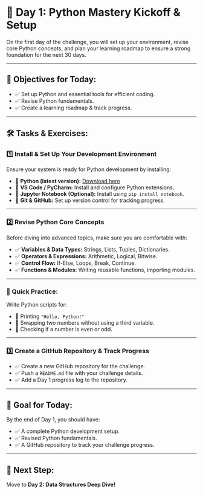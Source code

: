 # 🚀 Day 1: Python Mastery Kickoff & Setup

On the first day of the challenge, you will set up your environment, revise core Python concepts, and plan your learning roadmap to ensure a strong foundation for the next 30 days.

---

## 📌 Objectives for Today:
- ✅ Set up Python and essential tools for efficient coding.
- ✅ Revise Python fundamentals.
- ✅ Create a learning roadmap &  track progress.

---

## 🛠 Tasks & Exercises:

### 1️⃣ Install & Set Up Your Development Environment
Ensure your system is ready for Python development by installing:
- 🔹 **Python (latest version):** [Download here](https://www.python.org/downloads/)
- 🔹 **VS Code / PyCharm:** Install and configure Python extensions.
- 🔹 **Jupyter Notebook (Optional):** Install using `pip install notebook`.
- 🔹 **Git & GitHub:** Set up version control for tracking progress.

---

### 2️⃣ Revise Python Core Concepts
Before diving into advanced topics, make sure you are comfortable with:
- ✅ **Variables & Data Types:** Strings, Lists, Tuples, Dictionaries.
- ✅ **Operators & Expressions:** Arithmetic, Logical, Bitwise.
- ✅ **Control Flow:** If-Else, Loops, Break, Continue.
- ✅ **Functions & Modules:** Writing reusable functions, importing modules.

---

### 📌 Quick Practice:
Write Python scripts for:
- 🔹 Printing `"Hello, Python!"`
- 🔹 Swapping two numbers without using a third variable.
- 🔹 Checking if a number is even or odd.

---

### 3️⃣ Create a GitHub Repository & Track Progress
- ✅ Create a new GitHub repository for the challenge.
- ✅ Push a `README.md` file with your challenge details.
- ✅ Add a Day 1 progress log to the repository.

---

## 🎯 Goal for Today:
By the end of Day 1, you should have:
- ✅ A complete Python development setup.
- ✅ Revised Python fundamentals.
- ✅ A GitHub repository to track your challenge progress.

---

## 📌 Next Step:
Move to **Day 2: Data Structures Deep Dive!**